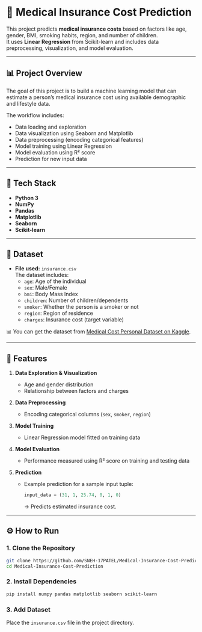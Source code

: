 # 🏥 Medical Insurance Cost Prediction

This project predicts **medical insurance costs** based on factors like age, gender, BMI, smoking habits, region, and number of children.  
It uses **Linear Regression** from Scikit-learn and includes data preprocessing, visualization, and model evaluation.

---

## 📊 Project Overview

The goal of this project is to build a machine learning model that can estimate a person’s medical insurance cost using available demographic and lifestyle data.

The workflow includes:
- Data loading and exploration  
- Data visualization using Seaborn and Matplotlib  
- Data preprocessing (encoding categorical features)  
- Model training using Linear Regression  
- Model evaluation using R² score  
- Prediction for new input data  

---

## 🧰 Tech Stack

- **Python 3**
- **NumPy**
- **Pandas**
- **Matplotlib**
- **Seaborn**
- **Scikit-learn**

---

## 📂 Dataset

- **File used:** `insurance.csv`  
  The dataset includes:
  - `age`: Age of the individual  
  - `sex`: Male/Female  
  - `bmi`: Body Mass Index  
  - `children`: Number of children/dependents  
  - `smoker`: Whether the person is a smoker or not  
  - `region`: Region of residence  
  - `charges`: Insurance cost (target variable)

📊 You can get the dataset from [Medical Cost Personal Dataset on Kaggle](https://www.kaggle.com/datasets/mirichoi0218/insurance).

---

## 🚀 Features

1. **Data Exploration & Visualization**  
   - Age and gender distribution  
   - Relationship between factors and charges  

2. **Data Preprocessing**  
   - Encoding categorical columns (`sex`, `smoker`, `region`)  

3. **Model Training**  
   - Linear Regression model fitted on training data  

4. **Model Evaluation**  
   - Performance measured using R² score on training and testing data  

5. **Prediction**  
   - Example prediction for a sample input tuple:
     ```python
     input_data = (31, 1, 25.74, 0, 1, 0)
     ```
     → Predicts estimated insurance cost.

---

## ⚙️ How to Run

### 1. Clone the Repository
```bash
git clone https://github.com/SNEH-17PATEL/Medical-Insurance-Cost-Prediction.git
cd Medical-Insurance-Cost-Prediction
```

### 2. Install Dependencies
```bash
pip install numpy pandas matplotlib seaborn scikit-learn
```

### 3. Add Dataset
Place the `insurance.csv` file in the project directory.
